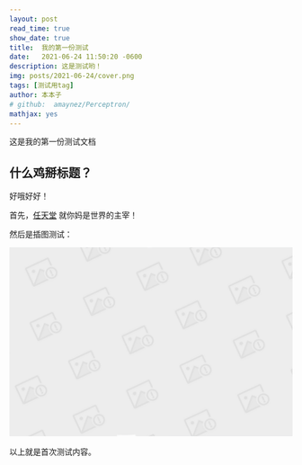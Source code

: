 ```yaml
---
layout: post
read_time: true
show_date: true
title:  我的第一份测试
date:   2021-06-24 11:50:20 -0600
description: 这是测试哟！
img: posts/2021-06-24/cover.png 
tags: [测试用tag]
author: 本本子
# github:  amaynez/Perceptron/
mathjax: yes
---
```

这是我的第一份测试文档

## 什么鸡掰标题？

好哦好好！

首先，[任天堂](https://www.nintendo.co.jp/index.html) 就你妈是世界的主宰！

然后是插图测试：

<center><img src='./assets/img/posts/2021-06-24/bg.jpg'></center>

以上就是首次测试内容。